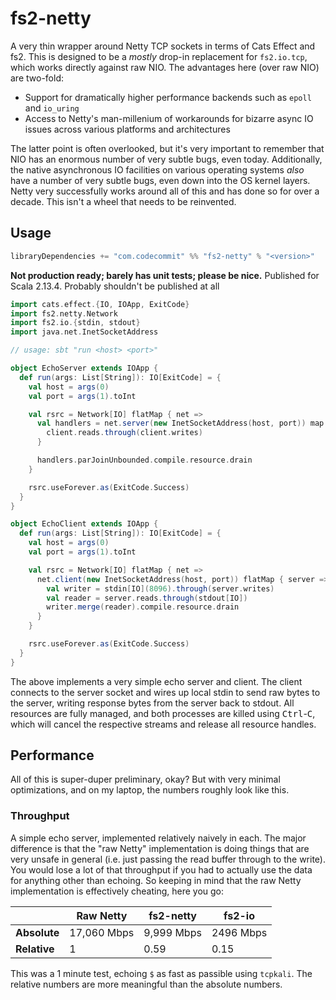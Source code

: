 # fs2-netty

A very thin wrapper around Netty TCP sockets in terms of Cats Effect and fs2. This is designed to be a *mostly* drop-in replacement for `fs2.io.tcp`, which works directly against raw NIO. The advantages here (over raw NIO) are two-fold:

- Support for dramatically higher performance backends such as `epoll` and `io_uring`
- Access to Netty's man-millenium of workarounds for bizarre async IO issues across various platforms and architectures

The latter point is often overlooked, but it's very important to remember that NIO has an enormous number of very subtle bugs, even today. Additionally, the native asynchronous IO facilities on various operating systems *also* have a number of very subtle bugs, even down into the OS kernel layers. Netty very successfully works around all of this and has done so for over a decade. This isn't a wheel that needs to be reinvented.

## Usage

```sbt
libraryDependencies += "com.codecommit" %% "fs2-netty" % "<version>"
```

**Not production ready; barely has unit tests; please be nice.** Published for Scala 2.13.4. Probably shouldn't be published at all

```scala
import cats.effect.{IO, IOApp, ExitCode}
import fs2.netty.Network
import fs2.io.{stdin, stdout}
import java.net.InetSocketAddress

// usage: sbt "run <host> <port>"

object EchoServer extends IOApp {
  def run(args: List[String]): IO[ExitCode] = {
    val host = args(0)
    val port = args(1).toInt

    val rsrc = Network[IO] flatMap { net =>
      val handlers = net.server(new InetSocketAddress(host, port)) map { client =>
        client.reads.through(client.writes)
      }

      handlers.parJoinUnbounded.compile.resource.drain
    }

    rsrc.useForever.as(ExitCode.Success)
  }
}

object EchoClient extends IOApp {
  def run(args: List[String]): IO[ExitCode] = {
    val host = args(0)
    val port = args(1).toInt

    val rsrc = Network[IO] flatMap { net =>
      net.client(new InetSocketAddress(host, port)) flatMap { server =>
        val writer = stdin[IO](8096).through(server.writes)
        val reader = server.reads.through(stdout[IO])
        writer.merge(reader).compile.resource.drain
      }
    }

    rsrc.useForever.as(ExitCode.Success)
  }
}
```

The above implements a very simple echo server and client. The client connects to the server socket and wires up local stdin to send raw bytes to the server, writing response bytes from the server back to stdout. All resources are fully managed, and both processes are killed using <kbd>Ctrl</kbd>-<kbd>C</kbd>, which will cancel the respective streams and release all resource handles.

## Performance

All of this is super-duper preliminary, okay? But with very minimal optimizations, and on my laptop, the numbers roughly look like this.

### Throughput

A simple echo server, implemented relatively naively in each. The major difference is that the "raw Netty" implementation is doing things that are very unsafe in general (i.e. just passing the read buffer through to the write). You would lose a lot of that throughput if you had to actually use the data for anything other than echoing. So keeping in mind that the raw Netty implementation is effectively cheating, here you go:

|              | Raw Netty   | fs2-netty  | fs2-io    |
|--------------|-------------|------------|-----------|
| **Absolute** | 17,060 Mbps | 9,999 Mbps | 2496 Mbps |
| **Relative** | 1           | 0.59       | 0.15      |

This was a 1 minute test, echoing `$` as fast as passible using `tcpkali`. The relative numbers are more meaningful than the absolute numbers.
